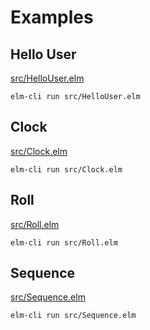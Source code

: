 # Examples


## Hello User

[src/HelloUser.elm](src/HelloUser.elm)

```
elm-cli run src/HelloUser.elm
```


## Clock

[src/Clock.elm](src/Clock.elm)

```
elm-cli run src/Clock.elm
```

## Roll

[src/Roll.elm](src/Roll.elm)

```
elm-cli run src/Roll.elm
```

## Sequence

[src/Sequence.elm](src/Sequence.elm)

```
elm-cli run src/Sequence.elm
```
